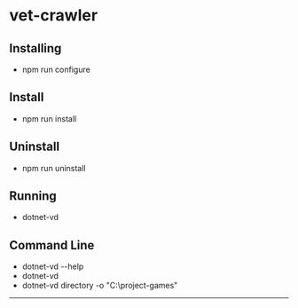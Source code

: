 # vet-crawler


## Installing
* npm run configure 

## Install
* npm run install

## Uninstall
* npm run uninstall


## Running 
* dotnet-vd
  
## Command Line

 * dotnet-vd  --help
 * dotnet-vd 
 * dotnet-vd directory -o "C:\project-games"

***